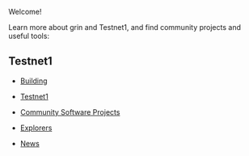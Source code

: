 Welcome!

Learn more about grin and Testnet1, and find community projects and useful tools:

## Testnet1

  * [Building](https://github.com/mimblewimble/docs/wiki/Building-Testnet1)
  * [Testnet1](https://github.com/mimblewimble/docs/wiki/Testnet1-troubleshooting)

* [Community Software Projects](https://github.com/mimblewimble/docs/wiki/Community-Software-projects)
* [Explorers](https://github.com/mimblewimble/docs/wiki/Explorers-and-Status-Pages)

* [News](https://github.com/mimblewimble/docs/wiki/News)

